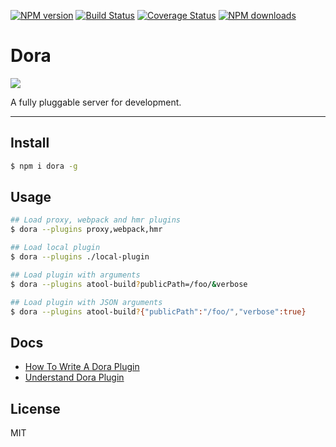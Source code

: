 [![NPM version](https://img.shields.io/npm/v/dora.svg?style=flat)](https://npmjs.org/package/dora)
[![Build Status](https://img.shields.io/travis/dora-js/dora.svg?style=flat)](https://travis-ci.org/dora-js/dora)
[![Coverage Status](https://img.shields.io/coveralls/dora-js/dora.svg?style=flat)](https://coveralls.io/r/dora-js/dora)
[![NPM downloads](http://img.shields.io/npm/dm/dora.svg?style=flat)](https://npmjs.org/package/dora)

# Dora

![](https://os.alipayobjects.com/rmsportal/UnpjHRTnkJlHfXx.png)

A fully pluggable server for development.

---

## Install

```bash
$ npm i dora -g 
```

## Usage

```bash
## Load proxy, webpack and hmr plugins
$ dora --plugins proxy,webpack,hmr

## Load local plugin
$ dora --plugins ./local-plugin

## Load plugin with arguments
$ dora --plugins atool-build?publicPath=/foo/&verbose

## Load plugin with JSON arguments
$ dora --plugins atool-build?{"publicPath":"/foo/","verbose":true}
```

## Docs

- [How To Write A Dora Plugin](./docs/How-To-Write-A-Dora-Plugin.md)
- [Understand Dora Plugin](./docs/Understand-Dora-Plugin.md)

## License

MIT
